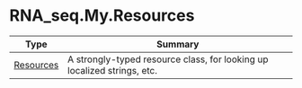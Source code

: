 ﻿
# RNA_seq.My.Resources

|Type|Summary|
|----|-------|
|[Resources](./Resources.md)|A strongly-typed resource class, for looking up localized strings, etc.|

